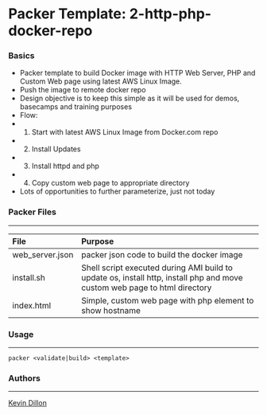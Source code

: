 Packer Template: 2-http-php-docker-repo
===========

### Basics
- Packer template to build Docker image with HTTP Web Server, PHP and Custom Web page using latest AWS Linux Image.
- Push the image to remote docker repo
- Design objective is to keep this simple as it will be used for demos, basecamps and training purposes
- Flow:
- 1) Start with latest AWS Linux Image from Docker.com repo
- 2) Install Updates
- 3) Install httpd and php
- 4) Copy custom web page to appropriate directory
- Lots of opportunities to further parameterize, just not today

### Packer Files
----------------------
| File | Purpose |
|:-------- |:--------|
web_server.json | packer json code to build the docker image
install.sh | Shell script executed during AMI build to update os, install http, install php and move custom web page to html directory
index.html | Simple, custom web page with php element to show hostname

### Usage
-----
```
packer <validate|build> <template>
```

### Authors
-----
[Kevin Dillon](kdillon@2ndwatch.com)

